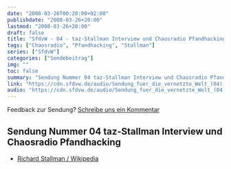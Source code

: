 ```yaml
---
date: "2008-03-26T00:20:00+02:00"
publishdate: "2008-03-26+20:00"
lastmod: "2008-03-26+20:00"
draft: false
title: "SfdvW - 04 - taz-Stallman Interview und Chaosradio Pfandhacking"
tags: ["Chaosradio", "Pfandhacking", "Stallman"]
series: ["SfdvW"]
categories: ["Sendebeitrag"]
img: ""
toc: false
summary: "Sendung Nummer 04 taz-Stallman Interview und Chaosradio Pfandhacking"
link: "https://cdn.sfdvw.de/audio/Sendung_fuer_die_vernetzte_Welt_(04)_2008_03_26_taz-Stallman_Interview_und_Chaosradio_Pfandhacking.ogg"
audio: "https://cdn.sfdvw.de/audio/Sendung_fuer_die_vernetzte_Welt_(04)_2008_03_26_taz-Stallman_Interview_und_Chaosradio_Pfandhacking.ogg"
---
```


<div align="center" id="example"></div>
<script src="https://cdn.podlove.org/web-player/embed.js"></script>

Feedback zur Sendung?
[Schreibe uns ein Kommentar](mailto:SfdvW@radiocorax.de)

## Sendung Nummer 04 taz-Stallman Interview und Chaosradio Pfandhacking

* [Richard Stallman / Wikipedia](https://de.wikipedia.org/wiki/Richard_Stallman)

<script>
  podlovePlayer('#example', '/blog/sfdvw04.json');
</script>
